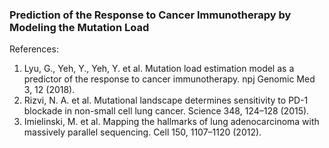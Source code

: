 ### Prediction of the Response to Cancer Immunotherapy by Modeling the Mutation Load
References:
1. Lyu, G., Yeh, Y., Yeh, Y. et al. Mutation load estimation model as a predictor of the response to cancer immunotherapy. npj Genomic Med 3, 12 (2018).
2. Rizvi, N. A. et al. Mutational landscape determines sensitivity to PD-1 blockade in non-small cell lung cancer. Science 348, 124–128 (2015).
3. Imielinski, M. et al. Mapping the hallmarks of lung adenocarcinoma with massively parallel sequencing. Cell 150, 1107–1120 (2012).

